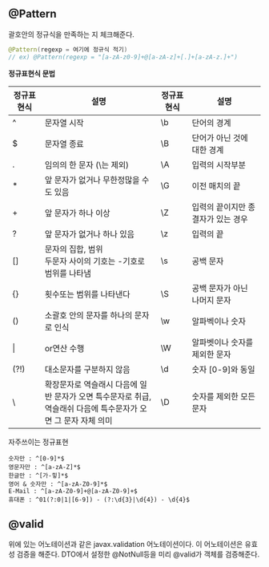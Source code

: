 ## @Pattern

괄호안의 정규식을 만족하는 지 체크해준다.

```java
@Pattern(regexp = 여기에 정규식 적기)
// ex) @Pattern(regexp = "[a-zA-z0-9]+@[a-zA-z]+[.]+[a-zA-z.]+")
```



**정규표현식 문법**

| 정규표현식 | 설명                                                         | 정규표현식 | 설명                               |
| ---------- | ------------------------------------------------------------ | ---------- | ---------------------------------- |
| ^          | 문자열 시작                                                  | \b         | 단어의 경계                        |
| $          | 문자열 종료                                                  | \B         | 단어가 아닌 것에 대한 경계         |
| .          | 임의의 한 문자 (\는 제외)                                    | \A         | 입력의 시작부분                    |
| *          | 앞 문자가 없거나 무한정많을 수도 있음                        | \G         | 이전 매치의 끝                     |
| +          | 앞 문자가 하나 이상                                          | \Z         | 입력의 끝이지만 종결자가 있는 경우 |
| ?          | 앞 문자가 없거나 하나 있음                                   | \z         | 입력의 끝                          |
| []         | 문자의 집합, 범위 <br /> 두문자 사이의 기호는 -기호로 범위를 나타냄 | \s         | 공백 문자                          |
| {}         | 횟수또는 범위를 나타낸다                                     | \S         | 공백 문자가 아닌 나머지 문자       |
| ()         | 소괄호 안의 문자를 하나의 문자로 인식                        | \w         | 알파벡이나 숫자                    |
| \|         | or연산 수행                                                  | \W         | 알파벳이나 숫자를 제외한 문자      |
| (?!)       | 대소문자를 구분하지 않음                                     | \d         | 숫자 [0-9]와 동일                  |
| \          | 확장문자로 역슬래시 다음에 일반 문자가 오면 특수문자로 취급,<br />역슬래쉬 다음에 특수문자가 오면 그 문자 자체 의미 | \D         | 숫자를 제외한 모든 문자            |



자주쓰이는 정규표현

```
숫자만 : ^[0-9]*$
영문자만 : ^[a-zA-Z]*$
한글만 : ^[가-힣]*$
영어 & 숫자만 : ^[a-zA-Z0-9]*$
E-Mail : ^[a-zA-Z0-9]+@[a-zA-Z0-9]+$
휴대폰 : ^01(?:0|1|[6-9]) - (?:\d{3}|\d{4}) - \d{4}$
```





## @valid

위에 있는 어노테이션과 같은 javax.validation 어노테이션이다. 이 어노테이션은 유효성 검증을 해준다. DTO에서 설정한 @NotNull등을 미리 @valid가 객체를 검증해준다.

